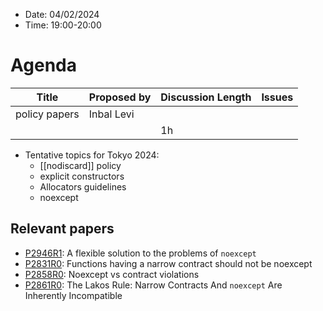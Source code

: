 * Date: 04/02/2024
* Time: 19:00-20:00

# Agenda

| Title | Proposed by | Discussion Length | Issues       |
|----------|-------------|-------------|----------------|
| policy papers | Inbal Levi |  |   |
|           |   | 1h     |          |

* Tentative topics for Tokyo 2024:
   * [[nodiscard]] policy
   * explicit constructors
   * Allocators guidelines
   * noexcept

## Relevant papers
   * [P2946R1](https://wg21.link/P2946R1): A flexible solution to the problems of `noexcept`
   * [P2831R0](https://wg21.link/P2831R0): Functions having a narrow contract should not be noexcept
   * [P2858R0](https://wg21.link/P2858R0): Noexcept vs contract violations
   * [P2861R0](https://wg21.link/P2861R0): The Lakos Rule: Narrow Contracts And `noexcept` Are Inherently Incompatible
